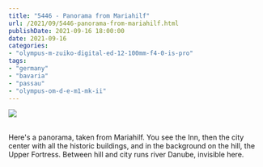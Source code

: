 ```yaml
---
title: "5446 - Panorama from Mariahilf"
url: /2021/09/5446-panorama-from-mariahilf.html
publishDate: 2021-09-16 18:00:00
date: 2021-09-16
categories:
- "olympus-m-zuiko-digital-ed-12-100mm-f4-0-is-pro"
tags:
- "germany"
- "bavaria"
- "passau"
- "olympus-om-d-e-m1-mk-ii"
---
```

<div class="container">
<div class="center"><a target="_blank" href="https://d25zfm9zpd7gm5.cloudfront.net/1200x1200/2019/20190622_095234-Pano_lr.jpg"><img class="webfeedsFeaturedVisual" src="https://d25zfm9zpd7gm5.cloudfront.net/0600x0600/2019/20190622_095234-Pano_lr.jpg" /></a></div>
</div>
<br />

Here's a panorama, taken from Mariahilf. You see the Inn, 
then the city center with all the historic buildings, and in
the background on the hill, the Upper Fortress. Between hill 
and city runs river Danube, invisible here.
